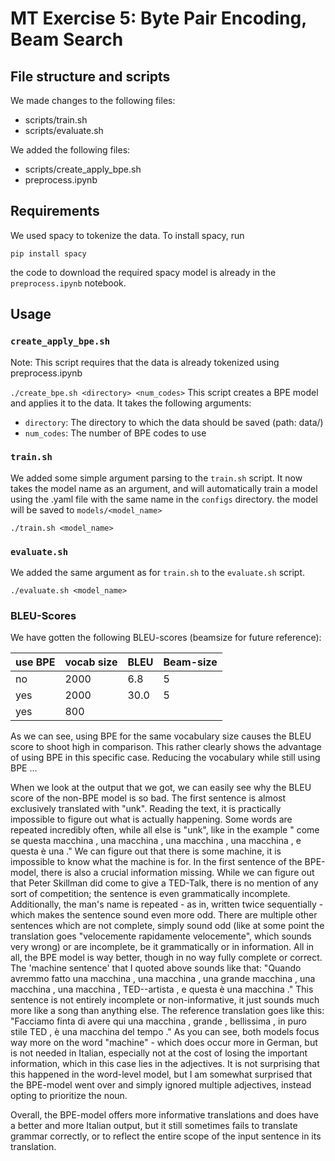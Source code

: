 # MT Exercise 5: Byte Pair Encoding, Beam Search

## File structure and scripts

We made changes to the following files:
- scripts/train.sh
- scripts/evaluate.sh

We added the following files:
- scripts/create_apply_bpe.sh
- preprocess.ipynb

## Requirements
We used spacy to tokenize the data. To install spacy, run
```
pip install spacy
```

the code to download the required spacy model is already in the `preprocess.ipynb` notebook.

## Usage
### `create_apply_bpe.sh`
Note: This script requires that the data is already tokenized using preprocess.ipynb

`./create_bpe.sh <directory> <num_codes>`
This script creates a BPE model and applies it to the data. It takes the following arguments:
- `directory`: The directory to which the data should be saved (path: data/<directory>)
- `num_codes`: The number of BPE codes to use

### `train.sh`
We added some simple argument parsing to the `train.sh` script. It now takes the model name as an argument, and will automatically train a model using the .yaml file with the same name in the `configs` directory. the model will be saved to `models/<model_name>`

`./train.sh <model_name>`

### `evaluate.sh`
We added the same argument as for `train.sh` to the `evaluate.sh` script.

`./evaluate.sh <model_name>`

### BLEU-Scores

We have gotten the following BLEU-scores (beamsize for future reference):

| use BPE | vocab size | BLEU | Beam-size |
| ------- | ---------- | -----|-----------|
| no      | 2000       | 6.8  | 5         |
| yes     | 2000       | 30.0 | 5         |
| yes     | 800        |      |           |

As we can see, using BPE for the same vocabulary size causes the BLEU score to shoot high in comparison. This rather clearly shows the advantage of using BPE in this specific case.
Reducing the vocabulary while still using BPE ...

When we look at the output that we got, we can easily see why the BLEU score of the non-BPE model is so bad. The first sentence is almost exclusively translated with "unk". Reading the text, it is practically impossible to figure out what is actually happening. Some words are repeated incredibly often, while all else is "unk", like in the example "<unk> come se <unk> questa macchina , una macchina <unk> , una macchina <unk> , una macchina <unk> , e questa è una <unk> ." We can figure out that there is some machine, it is impossible to know what the machine is for. In the first sentence of the BPE-model, there is also a crucial information missing. While we can figure out that Peter Skillman did come to give a TED-Talk, there is no mention of any sort of competition; the sentence is even grammatically incomplete. Additionally, the man's name is repeated - as in, written twice sequentially - which makes the sentence sound even more odd. There are multiple other sentences which are not complete, simply sound odd (like at some point the translation goes "velocemente rapidamente velocemente", which sounds very wrong) or are incomplete, be it grammatically or in information. All in all, the BPE model is way better, though in no way fully complete or correct. The 'machine sentence' that I quoted above sounds like that: "Quando avremmo fatto una macchina , una macchina , una grande macchina , una macchina , una macchina , TED--artista , e questa è una macchina ." This sentence is not entirely incomplete or non-informative, it just sounds much more like a song than anything else. The reference translation goes like this: "Facciamo finta di avere qui una macchina ,   grande , bellissima , in puro stile TED ,   è una macchina del tempo ." As you can see, both models focus way more on the word "machine" - which does occur more in German, but is not needed in Italian, especially not at the cost of losing the important information, which in this case lies in the adjectives. It is not surprising that this happened in the word-level model, but I am somewhat surprised that the BPE-model went over and simply ignored multiple adjectives, instead opting to prioritize the noun. 

Overall, the BPE-model offers more informative translations and does have a better and more Italian output, but it still sometimes fails to translate grammar correctly, or to reflect the entire scope of the input sentence in its translation. 

